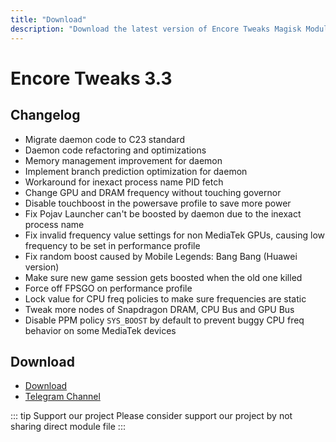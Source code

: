 ```yaml
---
title: "Download"
description: "Download the latest version of Encore Tweaks Magisk Module here"
---
```


# Encore Tweaks 3.3

## Changelog
- Migrate daemon code to C23 standard
- Daemon code refactoring and optimizations
- Memory management improvement for daemon
- Implement branch prediction optimization for daemon
- Workaround for inexact process name PID fetch
- Change GPU and DRAM frequency without touching governor
- Disable touchboost in the powersave profile to save more power
- Fix Pojav Launcher can't be boosted by daemon due to the inexact process name
- Fix invalid frequency value settings for non MediaTek GPUs, causing low frequency to be set in performance profile 
- Fix random boost caused by Mobile Legends: Bang Bang (Huawei version)
- Make sure new game session gets boosted when the old one killed
- Force off FPSGO on performance profile
- Lock value for CPU freq policies to make sure frequencies are static
- Tweak more nodes of Snapdragon DRAM, CPU Bus and GPU Bus
- Disable PPM policy `SYS_BOOST` by default to prevent buggy CPU freq behavior on some MediaTek devices


## Download
- [Download](https://safefileku.com/download/JzsGXs12mmFqQfuL)
- [Telegram Channel](https://rem01schannel.t.me)

::: tip Support our project
Please consider support our project by not sharing direct module file
:::
